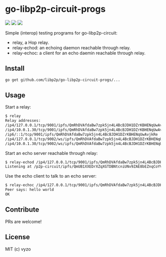 go-libp2p-circuit-progs
======================

[![](https://img.shields.io/badge/made%20by-Protocol%20Labs-blue.svg?style=flat-square)](http://ipn.io)
[![](https://img.shields.io/badge/project-IPFS-blue.svg?style=flat-square)](http://libp2p.io/)
[![](https://img.shields.io/badge/freenode-%23ipfs-blue.svg?style=flat-square)](http://webchat.freenode.net/?channels=%23ipfs)

Simple (interop) testing programs for go-libp2p-circuit:
- relay, a Hop relay.
- relay-echod: an echoing daemon reachable through relay.
- relay-echoc: a client for an echo daemin reachable through relay.

## Install

```sh
go get github.com/libp2p/go-libp2p-circuit-progs/...
```

## Usage

Start a relay:
```sh
$ relay
Relay addresses:
/ip4/127.0.0.1/tcp/9001/ipfs/QmRhDVAfdaBw7zpk5jn4L4BcBJDH1DZrKBHENqUwAvjkRe
/ip4/10.0.1.30/tcp/9001/ipfs/QmRhDVAfdaBw7zpk5jn4L4BcBJDH1DZrKBHENqUwAvjkRe
/ip6/::1/tcp/9001/ipfs/QmRhDVAfdaBw7zpk5jn4L4BcBJDH1DZrKBHENqUwAvjkRe
/ip4/127.0.0.1/tcp/9002/ws/ipfs/QmRhDVAfdaBw7zpk5jn4L4BcBJDH1DZrKBHENqUwAvjkRe
/ip4/10.0.1.30/tcp/9002/ws/ipfs/QmRhDVAfdaBw7zpk5jn4L4BcBJDH1DZrKBHENqUwAvjkRe
```

Start an echo server reachable through relay:
```sh
$ relay-echod /ip4/127.0.0.1/tcp/9001/ipfs/QmRhDVAfdaBw7zpk5jn4L4BcBJDH1DZrKBHENqUwAvjkRe
Listening at /p2p-circuit/ipfs/QmUB1XXEDrXZqXGTDBNtcniUNv9ZAE8bEZnqCoYVXyV6Bc
```

Use the echo client to talk to an echo server:
```sh
$ relay-echoc /ip4/127.0.0.1/tcp/9001/ipfs/QmRhDVAfdaBw7zpk5jn4L4BcBJDH1DZrKBHENqUwAvjkRe/p2p-circuit/ipfs/QmUB1XXEDrXZqXGTDBNtcniUNv9ZAE8bEZnqCoYVXyV6Bc "hello world"
Peer says: hello world
OK

```

## Contribute

PRs are welcome!

## License

MIT (c) vyzo
